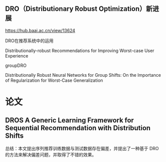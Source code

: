 ## DRO（Distributionary Robust Optimization）新进展
https://hub.baai.ac.cn/view/13624

DRO在推荐系统中的运用

Distributionally-robust Recommendations for Improving Worst-case User Experience

groupDRO 

Distributionally Robust Neural Networks for Group Shifts: On the Importance of Regularization for Worst-Case Generalization




# 论文

## DROS A Generic Learning Framework for Sequential Recommendation with Distribution Shifts

总结：本文提出序列推荐训练数据与测试数据存在偏差，并提出了一种基于 DRO 的方法来解决偏差问题，并取得了不错的效果。



